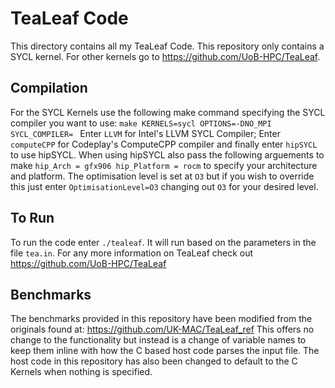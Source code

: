 # TeaLeaf Code

This directory contains all my TeaLeaf Code. This repository only contains a SYCL kernel. For other kernels go to https://github.com/UoB-HPC/TeaLeaf.

## Compilation
For the SYCL Kernels use the following make command specifying the SYCL compiler you want to use:
```make KERNELS=sycl OPTIONS=-DNO_MPI SYCL_COMPILER= ```
Enter ```LLVM``` for Intel's LLVM SYCL Compiler; Enter ```computeCPP``` for Codeplay's ComputeCPP compiler and finally enter ```hipSYCL``` to use hipSYCL. When using hipSYCL also pass the following arguements to make ```hip_Arch = gfx906 hip_Platform = rocm``` to specify your architecture and platform.
The optimisation level is set at ```O3``` but if you wish to override this just enter ```OptimisationLevel=O3``` changing out ```O3``` for your desired level.

## To Run
To run the code enter ```./tealeaf```. It will run based on the parameters in the file ```tea.in```. For any more information on TeaLeaf check out https://github.com/UoB-HPC/TeaLeaf

## Benchmarks
The benchmarks provided in this repository have been modified from the originals found at: https://github.com/UK-MAC/TeaLeaf_ref
This offers no change to the functionality but instead is a change of variable names to keep them inline with how the C based host code parses the input file. The host code in this repository has also been changed to default to the C Kernels when nothing is specified.
